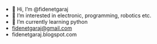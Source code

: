 - 👋 Hi, I’m @fidenetgaraj
- 👀 I’m interested in electronic, programming, robotics etc.
- 🌱 I’m currently learning python
- fidenetgaraj@gmail.com
- fidenetgaraj.blogspot.com

<!---
fidenetgaraj/fidenetgaraj is a ✨ special ✨ repository because its `README.md` (this file) appears on your GitHub profile.
You can click the Preview link to take a look at your changes.
--->
